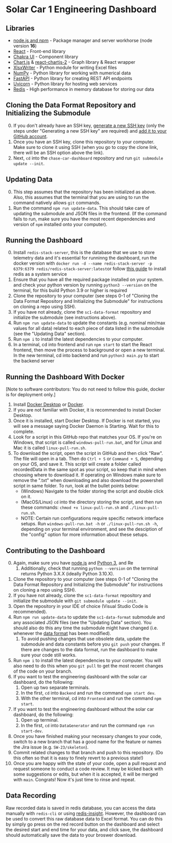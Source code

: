 # Solar Car 1 Engineering Dashboard

## Libraries

- [node.js and npm](https://nodejs.org/en/) - Package manager and server workhorse (node version **16**)
- [React](https://reactjs.org/) - Front-end library
- [Chakra UI](https://chakra-ui.com/) - Component library
- [Chart.js](https://www.chartjs.org/) & [react-chartjs-2](https://www.npmjs.com/package/react-chartjs-2) - Graph library & React wrapper
- [XlsxWriter](https://pypi.org/project/XlsxWriter/) - Python module for writing Excel files
- [NumPy](https://numpy.org/) - Python library for working with numerical data
- [FastAPI](https://fastapi.tiangolo.com) - Python library for creating REST API endpoints
- [Uvicorn](https://www.uvicorn.org) - Python library for hosting web services
- [Redis](https://redis.io/docs/clients/python/) - High performance in memory database for storing our data

## Cloning the Data Format Repository and Initializing the Submodule

0. If you don't already have an SSH key, [generate a new SSH key](https://docs.github.com/en/authentication/connecting-to-github-with-ssh/generating-a-new-ssh-key-and-adding-it-to-the-ssh-agent) (only the steps under "Generating a new SSH key" are required) and [add it to your GitHub account](https://docs.github.com/en/authentication/connecting-to-github-with-ssh/adding-a-new-ssh-key-to-your-github-account).
1. Once you have an SSH key, clone this repository to your computer. Make sure to clone it using SSH (when you go to copy the clone link, there will be an SSH option above the link).
2. Next, `cd` into the `chase-car-dashboard` repository and run `git submodule update --init`.

## Updating Data

0. This step assumes that the repository has been initialized as above. Also, this assumes that the terminal that you are using to run the command natively allows `git` commands.
1. Run the command `npm run update-data`. This should take care of updating the submodule and JSON files in the frontend. (If the command fails to run, make sure you have the most recent dependencies and version of `npm` installed onto your computer).

## Running the Dashboard

0. Install `redis-stack-server`, this is the database that we use to store telemetry data and it's essential for runninng the dashboard, run the docker version with `docker run -d --name redis-stack-server -p 6379:6379 redis/redis-stack-server:latest`or follow [this guide](https://redis.io/docs/install/install-stack/) to install redis as a system service
1. Ensure that you have all the required package installed on your system. and check your python version by running `python3 --version` on the terminal, for this build Python 3.9 or higher is required
2. Clone the repository to your computer (see steps 0-1 of "Cloning the Data Format Repository and Initializing the Submodule" for instructions on cloning a repo using SSH).
3. If you have not already, clone the `sc1-data-format` repository and initialize the submodule (see instructions above).
4. Run `npm run update-data` to update the constants (e.g. nominal min/max values for all data) related to each piece of data listed in the submodule (see the "Updating Data" section).
5. Run `npm i` to install the latest dependencies to your computer.
6. In a terminal, cd into frontend and run `npm start` to start the React frontend, then move the process to background or open a new terminal. In the new terminal, cd into backend and run `python3 main.py` to start the backend server

## Running the Dashboard With Docker

[Note to software contributors: You do not need to follow this guide, docker is for deployment only.]

1. Install [Docker Desktop](https://docs.docker.com/get-docker/) or [Docker](https://docs.docker.com/engine/install/).
2. If you are not familiar with Docker, it is recommended to install Docker Desktop.
3. Once it is installed, start Docker Desktop. If Docker is not started, you will see a message saying Docker Daemon is Starting. Wait for this to complete.
4. Look for a script in this GitHub repo that matches your OS. If you're on Windows, that script is called `windows-pull-run.bat`, and for Linux and Mac it is called `linux-pull-run.sh`.
5. To download the script, open the script in GitHub and then click "Raw". The file will open in a tab. Then do `Ctrl + S` or `Command + S`, depending on your OS, and save it. This script will create a folder called recordedData in the same spot as your script, so keep that in mind when choosing where to download it. If operating on Windows make sure to remove the ".txt" when downloading and also download the powershell script in same folder. To run, look at the bullet points below:
   - (Windows) Navigate to the folder storing the script and double click on it.
   - (MacOS/Linux) `cd` into the directory storing the script, and then run these commands: `chmod +x linux-pull-run.sh` and `./linux-pull-run.sh`.
   - NOTE: Certain run configurations require specific network interface setups. Run `windows-pull-run.bat -h` or `./linux-pull-run.sh -h`, depending on your terminal environment, and see the desciption of the "config" option for more information about these setups.

## Contributing to the Dashboard

0. Again, make sure you have [node.js](https://nodejs.org/en/download/) and [Python 3](https://www.python.org/downloads/release/python-3104/), and Re
   1. Additionally, check that running `python --version` on the terminal returns Python 3.X.X (ideally Python 3.10.X).
1. Clone the repository to your computer (see steps 0-1 of "Cloning the Data Format Repository and Initializing the Submodule" for instructions on cloning a repo using SSH).
2. If you have not already, clone the `sc1-data-format` repository and initialize the submodule with `git submodule update --init`.
3. Open the repository in your IDE of choice (Visual Studio Code is recommended).
4. Run `npm run update-data` to update the `sc1-data-format` submodule and any associated JSON files (see the "Updating Data" section). You should also do this any time the submodule might have changed (i.e. whenever the [data format](https://github.com/badgerloop-software/sc1-data-format/blob/main/format.json) has been modified).
   1. To avoid pushing changes that use obsolete data, update the submodule and data constants before you `git push` your changes. If there are changes to the data format, run the dashboard to make sure your code still works.
5. Run `npm i` to install the latest dependencies to your computer. You will also need to do this when you `git pull` to get the most recent changes of the code on your branch.
6. If you want to test the engineering dashboard with the solar car dashboard, do the following:
   1. Open up two separate terminals.
   2. In the first, `cd` into `Backend` and run the command `npm start dev`.
   3. With the other terminal, cd into `Frontend` and run the command `npm start`.
7. If you want to test the engineering dashboard without the solar car dashboard, do the following:
   1. Open up terminal.
   2. In the first, `cd` into `DataGenerator` and run the command `npm run start-dev`.
8. Once you have finished making your necessary changes to your code, switch to a new branch that has a good name for the feature or names the Jira issue (e.g. `SW-23/skeleton`).
9. Commit related changes to that branch and push to this repository. (Do this often so that it is easy to finely revert to a previous state!)
10. Once you are happy with the state of your code, open a pull request and request someone to conduct a code review. It may be kicked back with some suggestions or edits, but when it is accepted, it will be merged with `main`. Congrats! Now it's just time to rinse and repeat.

## Data Recording

Raw recorded data is saved in redis database, you can access the data manually with `redis-cli` or using [redis-insight](https://redis.com/redis-enterprise/redis-insight/). However, the dashboard can be used to convert this raw database data to Excel format. You can do this by simply go press on the red record button on the dashboard and select the desired start and end time for your data, and click save, the dashboard should automatically save the data to your broswer download.
